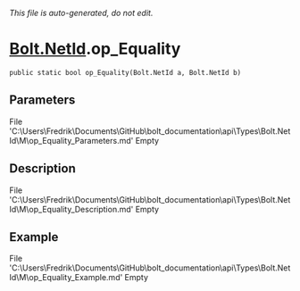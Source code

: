 *This file is auto-generated, do not edit.*

# [Bolt.NetId](Types/Bolt.NetId.md).op_Equality
`public static bool op_Equality(Bolt.NetId a, Bolt.NetId b)`
## Parameters
File 'C:\Users\Fredrik\Documents\GitHub\bolt_documentation\api\Types\Bolt.NetId\M\op_Equality_Parameters.md' Empty
## Description
File 'C:\Users\Fredrik\Documents\GitHub\bolt_documentation\api\Types\Bolt.NetId\M\op_Equality_Description.md' Empty
## Example
File 'C:\Users\Fredrik\Documents\GitHub\bolt_documentation\api\Types\Bolt.NetId\M\op_Equality_Example.md' Empty
